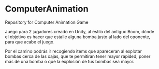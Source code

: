 # ComputerAnimation
Repository for Computer Animation Game


Juego para 2 jugadores creado en Unity, al estilo del antiguo Boom, dónde el objetivo es hacer que estalle alguna bomba justo al lado del oponente, para que acabe el juego.

Por el camino podrás ir recogiendo items que apareceran al explotar bombas cerca de las cajas, que te permitiran tener mayor rapided, poner más de una bomba o que la explosión de tus bombas sea mayor. 
